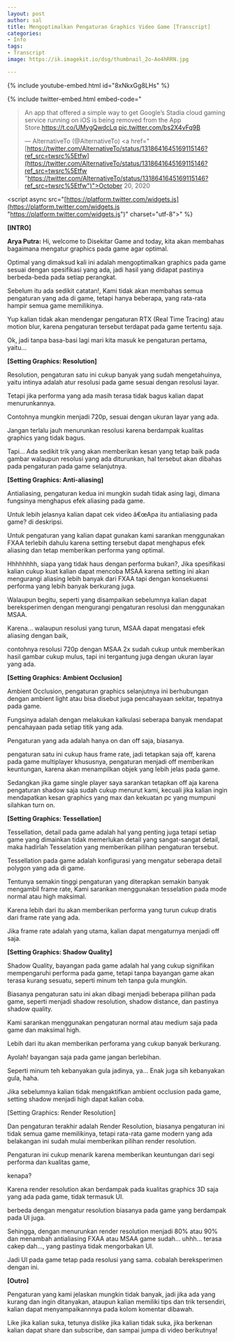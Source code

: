 ```yaml
---
layout: post
author: sal
title: Mengoptimalkan Pengaturan Graphics Video Game [Transcript]
categories:
- Info
tags:
- Transcript
image: https://ik.imagekit.io/dsg/thumbnail_2o-Ao4hRRN.jpg

---
```

{% include youtube-embed.html id="8xNkxGg8LHs" %}

{% include twitter-embed.html embed-code="<blockquote class="twitter-tweet"><p lang="en" dir="ltr">An app that offered a simple way to get Google’s Stadia cloud gaming service running on iOS is being removed from the App Store.<a href="https://t.co/UMygQwdcLq">https://t.co/UMygQwdcLq</a> <a href="https://t.co/bs2X4vFq9B">pic.twitter.com/bs2X4vFq9B</a></p>&mdash; AlternativeTo (@AlternativeTo) <a href="[https://twitter.com/AlternativeTo/status/1318641645169115146?ref_src=twsrc%5Etfw](https://twitter.com/AlternativeTo/status/1318641645169115146?ref_src=twsrc%5Etfw "https://twitter.com/AlternativeTo/status/1318641645169115146?ref_src=twsrc%5Etfw")">October 20, 2020</a></blockquote> <script async src="[https://platform.twitter.com/widgets.js](https://platform.twitter.com/widgets.js "https://platform.twitter.com/widgets.js")" charset="utf-8"></script>" %}

**\[INTRO\]**

**Arya Putra:** Hi, welcome to Disekitar Game and today, kita akan membahas bagaimana mengatur graphics pada game agar optimal.

Optimal yang dimaksud kali ini adalah mengoptimalkan graphics pada game sesuai dengan spesifikasi yang ada, jadi hasil yang didapat pastinya berbeda-beda pada setiap perangkat.

Sebelum itu ada sedikit catatan!, Kami tidak akan membahas semua pengaturan yang ada di game, tetapi hanya beberapa, yang rata-rata hampir semua game memilikinya.

Yup kalian tidak akan mendengar pengaturan RTX (Real Time Tracing) atau motion blur, karena pengaturan tersebut terdapat pada game tertentu saja.

Ok, jadi tanpa basa-basi lagi mari kita masuk ke pengaturan pertama, yaitu...

**\[Setting Graphics: Resolution\]**

Resolution, pengaturan satu ini cukup banyak yang sudah mengetahuinya, yaitu intinya adalah atur resolusi pada game sesuai dengan resolusi layar.

Tetapi jika performa yang ada masih terasa tidak bagus kalian dapat menurunkannya.

Contohnya mungkin menjadi 720p, sesuai dengan ukuran layar yang ada.

Jangan terlalu jauh menurunkan resolusi karena berdampak kualitas graphics yang tidak bagus.

Tapi... Ada sedikit trik yang akan memberikan kesan yang tetap baik pada gambar walaupun resolusi yang ada diturunkan, hal tersebut akan dibahas pada pengaturan pada game selanjutnya.

**\[Setting Graphics: Anti-aliasing\]**

Antialiasing, pengaturan kedua ini mungkin sudah tidak asing lagi, dimana fungsinya menghapus efek aliasing pada game.

Untuk lebih jelasnya kalian dapat cek video â€œApa itu antialiasing pada game? di deskripsi.

Untuk pengaturan yang kalian dapat gunakan kami sarankan menggunakan FXAA terlebih dahulu karena setting tersebut dapat menghapus efek aliasing dan tetap memberikan performa yang optimal.

Hhhhhhhh, siapa yang tidak haus dengan performa bukan?, Jika spesifikasi kalian cukup kuat kalian dapat mencoba MSAA karena setting ini akan mengurangi aliasing lebih banyak dari FXAA tapi dengan konsekuensi performa yang lebih banyak berkurang juga.

Walaupun begitu, seperti yang disampaikan sebelumnya kalian dapat bereksperimen dengan mengurangi pengaturan resolusi dan menggunakan MSAA.

Karena... walaupun resolusi yang turun, MSAA dapat mengatasi efek aliasing dengan baik,

contohnya resolusi 720p dengan MSAA 2x sudah cukup untuk memberikan hasil gambar cukup mulus, tapi ini tergantung juga dengan ukuran layar yang ada.

**\[Setting Graphics: Ambient Occlusion\]**

Ambient Occlusion, pengaturan graphics selanjutnya ini berhubungan dengan ambient light atau bisa disebut juga pencahayaan sekitar, tepatnya pada game.

Fungsinya adalah dengan melakukan kalkulasi seberapa banyak mendapat pencahayaan pada setiap titik yang ada.

Pengaturan yang ada adalah hanya on dan off saja, biasanya.

pengaturan satu ini cukup haus frame rate, jadi tetapkan saja off, karena pada game multiplayer khususnya, pengaturan menjadi off memberikan keuntungan, karena akan menampilkan objek yang lebih jelas pada game.

Sedangkan jika game single player saya sarankan tetapkan off aja karena pengaturan shadow saja sudah cukup menurut kami, kecuali jika kalian ingin mendapatkan kesan graphics yang max dan kekuatan pc yang mumpuni silahkan turn on.

**\[Setting Graphics: Tessellation\]**

Tessellation, detail pada game adalah hal yang penting juga tetapi setiap game yang dimainkan tidak memerlukan detail yang sangat-sangat detail, maka hadirlah Tesselation yang memberikan pilihan pengaturan tersebut.

Tessellation pada game adalah konfigurasi yang mengatur seberapa detail polygon yang ada di game.

Tentunya semakin tinggi pengaturan yang diterapkan semakin banyak mengambil frame rate, Kami sarankan menggunakan tesselation pada mode normal atau high maksimal.

Karena lebih dari itu akan memberikan performa yang turun cukup dratis dari frame rate yang ada.

Jika frame rate adalah yang utama, kalian dapat mengaturnya menjadi off saja.

**\[Setting Graphics: Shadow Quality\]**

Shadow Quality, bayangan pada game adalah hal yang cukup signifikan mempengaruhi performa pada game, tetapi tanpa bayangan game akan terasa kurang sesuatu, seperti minum teh tanpa gula mungkin.

Biasanya pengaturan satu ini akan dibagi menjadi beberapa pilihan pada game, seperti menjadi shadow resolution, shadow distance, dan pastinya shadow quality.

Kami sarankan menggunakan pengaturan normal atau medium saja pada game dan maksimal high.

Lebih dari itu akan memberikan perforama yang cukup banyak berkurang.

Ayolah! bayangan saja pada game jangan berlebihan.

Seperti minum teh kebanyakan gula jadinya, ya... Enak juga sih kebanyakan gula, haha.

Jika sebelumnya kalian tidak mengaktifkan ambient occlusion pada game, setting shadow menjadi high dapat kalian coba.

\[Setting Graphics: Render Resolution\]

Dan pengaturan terakhir adalah Render Resolution, biasanya pengaturan ini tidak semua game memilikinya, tetapi rata-rata game modern yang ada belakangan ini sudah mulai memberikan pilihan render resolution.

Pengaturan ini cukup menarik karena memberikan keuntungan dari segi performa dan kualitas game,

kenapa?

Karena render resolution akan berdampak pada kualitas graphics 3D saja yang ada pada game, tidak termasuk UI.

berbeda dengan mengatur resolution biasanya pada game yang berdampak pada UI juga.

Sehingga, dengan menurunkan render resolution menjadi 80% atau 90% dan menambah antialiasing FXAA atau MSAA game sudah... uhhh... terasa cakep dah..., yang pastinya tidak mengorbakan UI.

Jadi UI pada game tetap pada resolusi yang sama. cobalah bereksperimen dengan ini.

**\[Outro\]**

Pengaturan yang kami jelaskan mungkin tidak banyak, jadi jika ada yang kurang dan ingin ditanyakan, ataupun kalian memiliki tips dan trik tersendiri, kalian dapat menyampaikannnya pada kolom komentar dibawah.

Like jika kalian suka, tetunya dislike jika kalian tidak suka, jika berkenan kalian dapat share dan subscribe, dan sampai jumpa di video berikutnya!